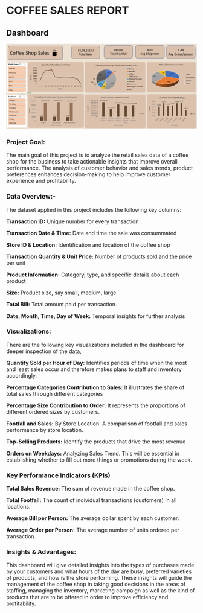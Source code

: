 # COFFEE SALES REPORT
## Dashboard 
![Coffee Sales Dashboard](https://github.com/Nikurwt/Coffee-Sales-/blob/main/Screenshot%202024-10-12%20102711.png) 

### Project Goal:
The main goal of this project is to analyze the retail sales data of a coffee shop for the business to take actionable insights that improve overall performance. The analysis of customer behavior and sales trends, product preferences enhances decision-making to help improve customer experience and profitability.
 
### Data Overview:-

The dataset applied in this project includes the following key columns:

**Transaction ID:** Unique number for every transaction

**Transaction Date & Time:** Date and time the sale was consummated

**Store ID & Location:** Identification and location of the coffee shop

**Transaction Quantity & Unit Price:** Number of products sold and the price per unit

**Product Information:** Category, type, and specific details about each product

**Size:** Product size, say small, medium, large

**Total Bill:** Total amount paid per transaction.

**Date, Month, Time, Day of Week:** Temporal insights for further analysis


### Visualizations:

There are the following key visualizations included in the dashboard for deeper inspection of the data,
 
**Quantity Sold per Hour of Day:** Identifies periods of time when the most and least sales occur and therefore makes plans to staff and inventory accordingly.

**Percentage Categories Contribution to Sales:** It illustrates the share of total sales through different categories

**Percentage Size Contribution to Order:** It represents the proportions of different ordered sizes by customers.

**Footfall and Sales:** By Store Location. A comparison of footfall and sales performance by store location.

**Top-Selling Products:** Identify the products that drive the most revenue

**Orders on Weekdays:** Analyzing Sales Trend. This will be essential in establishing whether to fill out more things or promotions during the week.

### Key Performance Indicators (KPIs)

**Total Sales Revenue:** The sum of revenue made in the coffee shop.

**Total Footfall:** The count of individual transactions (customers) in all locations.

**Average Bill per Person:** The average dollar spent by each customer.

**Average Order per Person:** The average number of units ordered per transaction.

### Insights & Advantages:

This dashboard will give detailed insights into the types of purchases made by your customers and what hours of the day are busy, preferred varieties of products, and how is the store performing. These insights will guide the management of the coffee shop in taking good decisions in the areas of staffing, managing the inventory, marketing campaign as well as the kind of products that are to be offered in order to improve efficiency and profitability.
